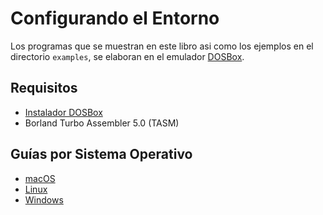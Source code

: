 # Configurando el Entorno

Los programas que se muestran en este libro asi como los ejemplos en el
directorio `examples`, se elaboran en el emulador [DOSBox][1].

## Requisitos

- [Instalador DOSBox][2]
- Borland Turbo Assembler 5.0 (TASM)

## Guías por Sistema Operativo

- [macOS](01_setup/02_macos.md)
- [Linux](01_setup/03_linux.md)
- [Windows](01_setup/04_windows.md)

[1]: https://www.dosbox.com
[2]: https://www.dosbox.com/download.php?main=1
